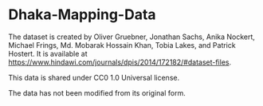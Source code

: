 # Dhaka-Mapping-Data

The dataset is created by Oliver Gruebner, Jonathan Sachs, Anika Nockert, Michael Frings, Md. Mobarak Hossain Khan, Tobia Lakes, and Patrick Hostert. It is available at https://www.hindawi.com/journals/dpis/2014/172182/#dataset-files.

This data is shared under CC0 1.0 Universal license.

The data has not been modified from its original form.
